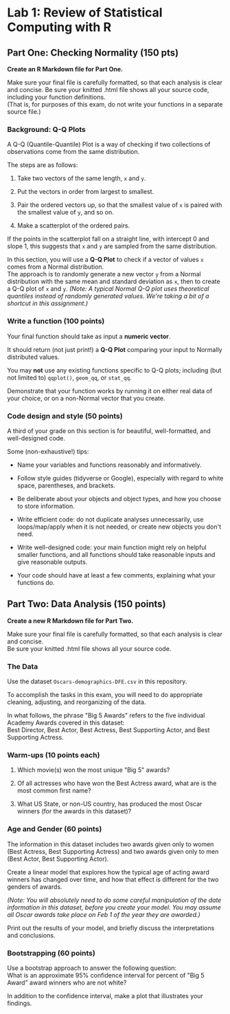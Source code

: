 # Lab 1: Review of Statistical Computing with R

## Part One: Checking Normality (150 pts)

**Create an R Markdown file for Part One.**

Make sure your final file is carefully formatted, so that each analysis is clear and concise.  Be sure your knitted .html file shows all your source code, including your function definitions.  
(That is, for purposes of this exam, do not write your functions in a separate source file.)

### Background: Q-Q Plots

A Q-Q (Quantile-Quantile) Plot is a way of checking if two collections of observations come from the same distribution.

The steps are as follows:

1. Take two vectors of the same length, `x` and `y`.

2. Put the vectors in order from largest to smallest.

3. Pair the ordered vectors up, so that the smallest value of `x` is paired with the smallest value of `y`, and so on.

4. Make a scatterplot of the ordered pairs.  


If the points in the scatterplot fall on a straight line, with intercept 0 and slope 1, 
this suggests that `x` and `y` are sampled from the same distribution.


In this section, you will use a **Q-Q Plot** to check if a vector of values `x` comes from a Normal distribution.  
The approach is to randomly generate a new vector `y` from a Normal distribution with the same mean and standard deviation as `x`, 
then to create a Q-Q plot of `x` and `y`.
*(Note: A typical Normal Q-Q plot uses theoretical quantiles instead of randomly generated values.  We're taking a bit of a shortcut
in this assignment.)*


### Write a function  (100 points)

Your final function should take as input a **numeric vector**.

It should return (not just print!) a **Q-Q Plot** comparing your input to Normally distributed values.

You may **not** use any existing functions specific to Q-Q plots; including (but not limited to) `qqplot()`, `geom_qq`, or `stat_qq`. 

Demonstrate that your function works by running it on either real data of your choice, or on a non-Normal vector that you create.

### Code design and style (50 points)

A third of your grade on this section is for beautiful, well-formatted, and well-designed code.

Some (non-exhaustive!) tips:

* Name your variables and functions reasonably and informatively.

* Follow style guides (tidyverse or Google), especially with regard to white space, parentheses, and brackets.

* Be deliberate about your objects and object types, and how you choose to store information.

* Write efficient code: do not duplicate analyses unnecessarily, use loops/map/apply when it is not needed, 
or create new objects you don't need.

* Write well-designed code: your main function might rely on helpful smaller functions, 
and all functions should take reasonable inputs and give reasonable outputs.

* Your code should have at least a few comments, explaining what your functions do.


## Part Two: Data Analysis (150 points)

**Create a new R Markdown file for Part Two.**

Make sure your final file is carefully formatted, so that each analysis is clear and concise.  
Be sure your knitted .html file shows all your source code.


### The Data

Use the dataset `Oscars-demographics-DFE.csv` in this repository.

To accomplish the tasks in this exam, you will need to do appropriate cleaning, adjusting, and reorganizing of the data.

In what follows, the phrase "Big 5 Awards" refers to the five individual Academy Awards covered in this dataset:  
Best Director, Best Actor, Best Actress, Best Supporting Actor, and Best Supporting Actress.

### Warm-ups (10 points each)

1. Which movie(s) won the most unique "Big 5" awards?

2. Of all actresses who have won the Best Actress award, what are is the most common first name?  

3. What US State, or non-US country, has produced the most Oscar winners (for the awards in this dataset)?

### Age and Gender (60 points)

The information in this dataset includes two awards given only to women (Best Actress, Best Supporting Actress) 
and two awards given only to men (Best Actor, Best Supporting Actor).  

Create a linear model that explores how the typical age of acting award winners has changed over time, 
and how that effect is different for the two genders of awards.

*(Note:  You will absolutely need to do some careful manipulation of the date information in this dataset, before you create your model.
You may assume all Oscar awards take place on Feb 1 of the year they are awarded.)*

Print out the results of your model, and briefly discuss the interpretations and conclusions.


### Bootstrapping (60 points)

Use a bootstrap approach to answer the following question:  
What is an approximate 95% confidence interval for percent of "Big 5 Award" award winners who are not white?

In addition to the confidence interval, make a plot that illustrates your findings.